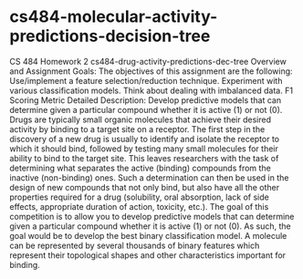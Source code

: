 # cs484-molecular-activity-predictions-decision-tree
CS 484 Homework 2
cs484-drug-activity-predictions-dec-tree
Overview and Assignment Goals: The objectives of this assignment are the following: Use/implement a feature selection/reduction 
technique. Experiment with various classification models. Think about dealing with imbalanced data. F1 Scoring Metric
Detailed Description:
Develop predictive models that can determine given a particular compound whether it is active (1) or not (0). Drugs are typically
small organic molecules that achieve their desired activity by binding to a target site on a receptor. The first step in the 
discovery of a new drug is usually to identify and isolate the receptor to which it should bind, followed by testing many small 
molecules for their ability to bind to the target site. This leaves researchers with the task of determining what separates the 
active (binding) compounds from the inactive (non-binding) ones. Such a determination can then be used in the design of new 
compounds that not only bind, but also have all the other properties required for a drug (solubility, oral absorption, lack of 
side effects, appropriate duration of action, toxicity, etc.).
The goal of this competition is to allow you to develop predictive models that can determine given a particular compound whether 
it is active (1) or not (0). As such, the goal would be to develop the best binary classification model.
A molecule can be represented by several thousands of binary features which represent their topological shapes and other 
characteristics important for binding.
